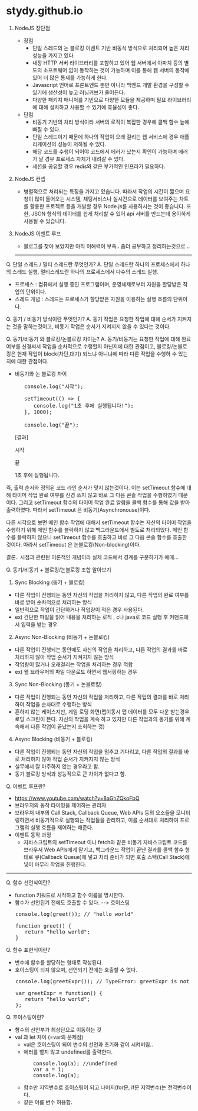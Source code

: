 # stydy.github.io
1. NodeJS 장단점
   - 장점
     - 단일 스레드의 논 블로킹 이벤트 기반 비동식 방식으로 처리되어 높은 처리 성능을 가지고 있다.
     - 내장 HTTP 서버 라이브러리를 포함하고 있어 웹 서버에서 아파치 등의 별도의 소프트웨어 없이 동작하는 것이 가능하며 이를 통해 웹 서버의 동작에 있어 더 많은 통제를 가능하게 한다.
     - Javascript 언어로 프론트엔드 뿐만 아니라 백엔드 개발 환경을 구성할 수 있기에 생산성이 높고 러닝커브가 줄어든다.
     - 다양한 패키지 매니저를 기반으로 다양한 모듈을 제공하며 필요 라이브러리에 대해 설치하고 사용할 수 있기에 효율성이 좋다.
   - 단점
      - 비동기 기반의 처리 방식이라 서버의 로직이 복잡한 경우에 콜백 함수 늪에 빠질 수 있다.
      - 단일 스레드이기 때문에 하나의 작업이 오래 걸리는 웹 서비스에 경우 애플리케이션의 성능이 저하될 수 있다.
      - 해당 코드를 수행이 되어야 코드에서 에러가 났는지 확인이 가능하며 에러가 날 경우 프로세스 자체가 내려갈 수 있다.
      - 세션을 공유할 경우 redis와 같은 부가적인 인프라가 필요하다.

2. NodeJS 컨셉
   - 병렬적으로 처리되는 특징을 가지고 있습니다. 따라서 작업의 시간이 짧으며 요청이 많이 들어오는 시스템, 채팅서비스나 실시간으로 데이터를 보여주는 차트를 활용한 프로젝트 등을 개발할 경우 Node.js를 사용하시는 것이 좋습니다. 또한, JSON 형식의 데이터를 쉽게 처리할 수 있어 api 서버를 만드는데 용이하게 사용될 수 있습니다.
     
3. NodeJS 이벤트 루프
   - 블로그를 찾아 보았지만 아직 이해력이 부족.. 좀더 공부하고 정리하는것으로 ..
  
   ***

Q. 단일 스레드 / 멀티 스레드란 무엇인가?
A. 단일 스레드란 하나의 프로세스에서 하나의 스레드 실행, 멀티스레드란 하나의 프로세스에서 다수의 스레드 실행.
 - 프로세스 : 컴퓨에서 실행 중인 프로그램이며, 운영체제로부터 자원을 할당받은 작업의 단위이다.
 - 스레드 개념 : 스레드는 프로세스가 할당받은 자원을 이용하는 실행 흐름의 단위이다.

Q. 동기 / 비동기 방식이란 무엇인가? 
A. 동기 작업은 요청한 작업에 대해 순서가 지켜지는 것을 말하는것이고, 비동기 작업은 순서가 지켜지지 않을 수 있다는 것이다.


Q. 동기/비동기 와 블로킹/논블로킹 차이는?
A. 동기/비동기는 요청한 작업에 대해 완료 여부를 신경써서 작업을 순차적으로 수행할지 아닌지에 대한 관점이고, 
블로킹/논블로킹은 현재 작업이 block(차단,대기) 되느냐 아니냐에 따라 다른 작업을 수행하 수 있는지에 대한 관점이다.
- 비동기와 논 블로킹 차이
  <pre>
     console.log("시작");

     setTimeout(() => {
        console.log("1초 후에 실행됩니다!");
     }, 1000);

     console.log("끝");
  </pre>

  [결과]

  시작

  끝

  1초 후에 실행됩니다.

즉, 출력 순서와 정의된 코드 라인 순서가 맞지 않는것이다.  이는 setTimeout 함수에 대해 타이머 작업 완료 여부를 신경 쓰지 않고 바로 그 다음 콘솔 작업을 수행하였기 때문이다. 그리고 setTimeout 함수의 타이머 작업 완료 알람을 콜백 함수를 통해 값을 받아 출력하였다. 따라서 setTimeout 은 비동기(Asynchronouse)이다.


다른 시각으로 보면 메인 함수 작업에 대해서 setTimeout 함수는 자신의 타이머 작업을 수행하기 위해 메인 함수를 블락하지 않고 백그라운드에서 별도로 처리되었다. 메인 함수를 블락하지 않으니 setTimeout 함수를 호출하고 바로 그 다음 콘솔 함수를 호출한 것이다. 따라서 setTimeout 은 논블로킹(Non-blocking)이다.

결론.. 시점과 관련된 이론적인 개념이라 실제 코드에서 경계를 구분하기가 애매...

Q. 동기/비동기 + 블로킹/논블로킹 조합 알아보기
1. Sync Blocking (동기 + 블로킹)
- 다른 작업이 진행되는 동안 자신의 작업을 처리하지 않고, 다른 작업의 완료 여부를 바로 받아 순차적으로 처리하는 방식
- 일반적으로 작업이 간단하거나 작업량이 적은 경우 사용된다.
- ex) 간단한 파일을 읽어 내용을 처리하는 로직 , c나 java로 코드 실행 후 커맨드에서 입력을 받는 경우
    
2. Async Non-Blocking (비동기 + 논블로킹)
- 다른 작업이 진행되는 동안에도 자신의 작업을 처리하고, 다른 작업의 결과를 바로 처리하지 않아 작업 순서가 지켜지지 않는 방식
- 작업량이 많거나 오래걸리는 작업을 처리하는 경우 적합
- ex) 웹 브라우저의 파일 다운로드 하면서 웹서핑하는 경우
    
3. Sync Non-Blocking (동기 + 논블로킹)
- 다른 작업이 진행되는 동안 자신의 작업을 처리하고, 다른 작업의 결과를 바로 처리하여 작업을 순차대로 수행하는 방식
- 흔하지 않는 케이스지만, 게임 로딩 화면(맵이동시 맵 데이터를 모두 다운 받는경우 로딩 스크린이 뜬다. 자신의 작업을 계속 하고 있지만 다른 작업과의 동기를 위해 계속해서 다른 작업이 끝났는지 조회하는 것)
     
4. Async Blocking (비동기 + 블로킹)
- 다른 작업이 진행되는 동안 자신의 작업을 멈추고 기다리고, 다른 작업의 결과를 바로 처리하지 않아 작업 순서가 지켜지지 않는 방식
- 실무에서 잘 마주하지 않는 경우라고 함.
- 동기 블로킹 방식과 성능적으로 큰 차이가 없다고 함.
   
Q. 이벤트 루프란?
- https://www.youtube.com/watch?v=8aGhZQkoFbQ
- 브라우저의 동작 타이밍을 제어하는 관리자
- 브라우저 내부의 Call Stack, Callback Queue, Web APIs 등의 요소들을 모니터링하면서 비동기적으로 실행되는 작업들을 관리하고, 이를 순서대로 처리하여 프로그램의 실행 흐름을 제어하는 해준다.
- 이벤트 동작 과정
  - 자바스크립트의 setTimeout 이나 fetch와 같은 비동기 자바스크립트 코드를 브라우저 Web APIs에게 맡기고, 백그라운드 작업이 끝난 결과를 콜백 함수 형태로 큐(Callback Queue)에 넣고 처리 준비가 되면 호출 스택(Call Stack)에 넣어 마무리 작업을 진행한다.

***

Q. 함수 선언식이란?
- function 키워드로 시작하고 함수 이름을 명시한다.
- 함수가 선언된기 전에도 호출할 수 있다. --> 호이스팅
<pre>
   console.log(greet()); // "hello world"

   function greet() {
      return "hello world";
   }
</pre>

Q. 함수 표현식이란?
- 변수에 함수를 할당하는 형태로 작성된다.
- 호이스팅이 되지 않으며, 선언되기 전에는 호출할 수 없다.
<pre>
   console.log(greetExpr()); // TypeError: greetExpr is not a function

   var greetExpr = function() {
      return "hello world";
   };
</pre>

Q. 호이스팅이란?
- 함수의 선언부가 최상단으로 이동하는 것
- val 과 let 차이 (=var의 문제점)
  - val은 호이스팅이 되어 변수의 선언과 초기화 같이 시켜버림..
  - 에러를 뱉지 않고 undefined를 출력한다.
    <pre>
       console.log(a); //undefined
       var a = 1;
       console.log(a);
    </pre>
  - 함수만 지역변수로 호이스팅이 되고 나머지(for문, if문 지역변수)는 전역변수이다.
  - 같은 이름 변수 허용함.
  
